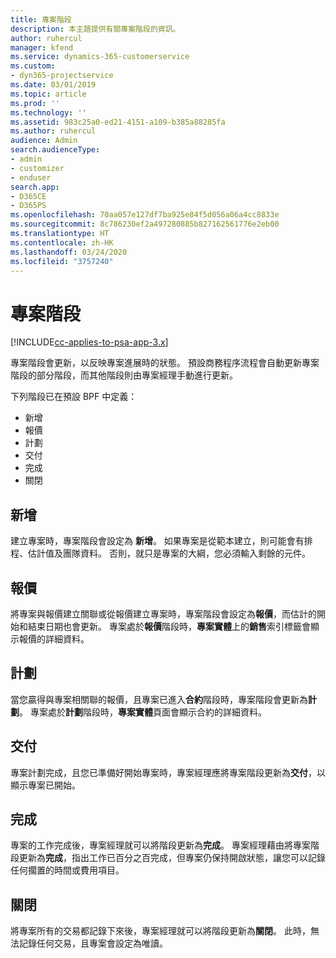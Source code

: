```yaml
---
title: 專案階段
description: 本主題提供有關專案階段的資訊。
author: ruhercul
manager: kfend
ms.service: dynamics-365-customerservice
ms.custom:
- dyn365-projectservice
ms.date: 03/01/2019
ms.topic: article
ms.prod: ''
ms.technology: ''
ms.assetid: 983c25a0-ed21-4151-a109-b385a88285fa
ms.author: ruhercul
audience: Admin
search.audienceType:
- admin
- customizer
- enduser
search.app:
- D365CE
- D365PS
ms.openlocfilehash: 70aa057e127df7ba925e84f5d056a06a4cc8833e
ms.sourcegitcommit: 8c786230ef2a497280885b827162561776e2eb00
ms.translationtype: HT
ms.contentlocale: zh-HK
ms.lasthandoff: 03/24/2020
ms.locfileid: "3757240"
---
```

# <a name="project-stages"></a>專案階段 

[!INCLUDE[cc-applies-to-psa-app-3.x](../includes/cc-applies-to-psa-app-3x.md)]

專案階段會更新，以反映專案進展時的狀態。 預設商務程序流程會自動更新專案階段的部分階段，而其他階段則由專案經理手動進行更新。 

下列階段已在預設 BPF 中定義：

- 新增
- 報價
- 計劃
- 交付
- 完成
- 關閉 

## <a name="new"></a>新增

建立專案時，專案階段會設定為 **新增**。 如果專案是從範本建立，則可能會有排程、估計值及團隊資料。 否則，就只是專案的大綱，您必須輸入剩餘的元件。

## <a name="quote"></a>報價

將專案與報價建立關聯或從報價建立專案時，專案階段會設定為**報價**，而估計的開始和結束日期也會更新。 專案處於**報價**階段時，**專案實體**上的**銷售**索引標籤會顯示報價的詳細資料。

## <a name="plan"></a>計劃

當您贏得與專案相關聯的報價，且專案已進入**合約**階段時，專案階段會更新為**計劃**。 專案處於**計劃**階段時，**專案實體**頁面會顯示合約的詳細資料。

## <a name="deliver"></a>交付

專案計劃完成，且您已準備好開始專案時，專案經理應將專案階段更新為**交付**，以顯示專案已開始。

## <a name="complete"></a>完成 

專案的工作完成後，專案經理就可以將階段更新為**完成**。 專案經理藉由將專案階段更新為**完成**，指出工作已百分之百完成，但專案仍保持開啟狀態，讓您可以記錄任何擱置的時間或費用項目。

## <a name="close"></a>關閉

將專案所有的交易都記錄下來後，專案經理就可以將階段更新為**關閉**。 此時，無法記錄任何交易，且專案會設定為唯讀。
